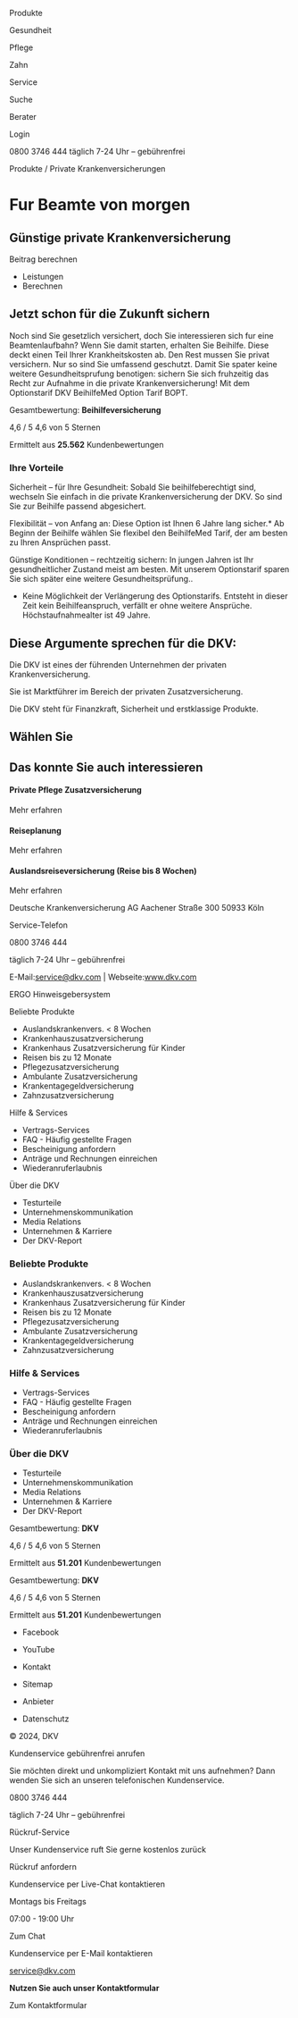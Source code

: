 Produkte

Gesundheit

Pflege

Zahn

Service

Suche

Berater

Login

0800 3746 444 täglich 7-24 Uhr – gebührenfrei

Produkte / Private Krankenversicherungen

# Fur Beamte von morgen

## Günstige private Krankenversicherung

Beitrag berechnen

  * Leistungen
  * Berechnen

## Jetzt schon für die Zukunft sichern

Noch sind Sie gesetzlich versichert, doch Sie interessieren sich fur eine
Beamtenlaufbahn? Wenn Sie damit starten, erhalten Sie Beihilfe. Diese deckt
einen Teil Ihrer Krankheitskosten ab. Den Rest mussen Sie privat versichern.
Nur so sind Sie umfassend geschutzt. Damit Sie spater keine weitere
Gesundheitsprufung benotigen: sichern Sie sich fruhzeitig das Recht zur
Aufnahme in die private Krankenversicherung! Mit dem Optionstarif DKV
BeihilfeMed Option Tarif BOPT.

Gesamtbewertung: **Beihilfeversicherung**

4,6 / 5 4,6 von 5 Sternen

Ermittelt aus **25.562** Kundenbewertungen  

### Ihre Vorteile

Sicherheit – für Ihre Gesundheit: Sobald Sie beihilfeberechtigt sind,
wechseln Sie einfach in die private Krankenversicherung der DKV. So sind Sie
zur Beihilfe passend abgesichert.

Flexibilität – von Anfang an: Diese Option ist Ihnen 6 Jahre lang sicher.* Ab
Beginn der Beihilfe wählen Sie flexibel den BeihilfeMed Tarif, der am besten
zu Ihren Ansprüchen passt.

Günstige Konditionen – rechtzeitig sichern: In jungen Jahren ist Ihr
gesundheitlicher Zustand meist am besten. Mit unserem Optionstarif sparen Sie
sich später eine weitere Gesundheitsprüfung..

* Keine Möglichkeit der Verlängerung des Optionstarifs. Entsteht in dieser Zeit kein Beihilfeanspruch, verfällt er ohne weitere Ansprüche. Höchstaufnahmealter ist 49 Jahre.

## Diese Argumente sprechen für die DKV:

Die DKV ist eines der führenden Unternehmen der privaten Krankenversicherung.

Sie ist Marktführer im Bereich der privaten Zusatzversicherung.

Die DKV steht für Finanzkraft, Sicherheit und erstklassige Produkte.

## Wählen Sie

## Das konnte Sie auch interessieren

#### Private Pflege Zusatzversicherung

Mehr erfahren

#### Reiseplanung

Mehr erfahren

#### Auslandsreiseversicherung (Reise bis 8 Wochen)

Mehr erfahren

Deutsche Krankenversicherung AG Aachener Straße 300 50933 Köln

Service-Telefon

0800 3746 444

täglich 7-24 Uhr – gebührenfrei

E-Mail:service@dkv.com | Webseite:www.dkv.com

  
ERGO Hinweisgebersystem

Beliebte Produkte

  * Auslandskrankenvers. < 8 Wochen
  * Krankenhauszusatzversicherung
  * Krankenhaus Zusatzversicherung für Kinder
  * Reisen bis zu 12 Monate
  * Pflegezusatzversicherung
  * Ambulante Zusatzversicherung
  * Krankentagegeldversicherung
  * Zahnzusatzversicherung

Hilfe & Services

  * Vertrags-Services
  * FAQ - Häufig gestellte Fragen
  * Bescheinigung anfordern
  * Anträge und Rechnungen einreichen
  * Wiederanruferlaubnis

Über die DKV

  * Testurteile
  * Unternehmenskommunikation
  * Media Relations
  * Unternehmen & Karriere
  * Der DKV-Report

### Beliebte Produkte

  * Auslandskrankenvers. < 8 Wochen
  * Krankenhauszusatzversicherung
  * Krankenhaus Zusatzversicherung für Kinder
  * Reisen bis zu 12 Monate
  * Pflegezusatzversicherung
  * Ambulante Zusatzversicherung
  * Krankentagegeldversicherung
  * Zahnzusatzversicherung

### Hilfe & Services

  * Vertrags-Services
  * FAQ - Häufig gestellte Fragen
  * Bescheinigung anfordern
  * Anträge und Rechnungen einreichen
  * Wiederanruferlaubnis

### Über die DKV

  * Testurteile
  * Unternehmenskommunikation
  * Media Relations
  * Unternehmen & Karriere
  * Der DKV-Report

Gesamtbewertung: **DKV**

4,6 / 5 4,6 von 5 Sternen

Ermittelt aus **51.201** Kundenbewertungen  

Gesamtbewertung: **DKV**

4,6 / 5 4,6 von 5 Sternen

Ermittelt aus **51.201** Kundenbewertungen  

  * Facebook
  * YouTube

  * Kontakt
  * Sitemap
  * Anbieter
  * Datenschutz

© 2024, DKV

Kundenservice gebührenfrei anrufen

Sie möchten direkt und unkompliziert Kontakt mit uns aufnehmen? Dann wenden
Sie sich an unseren telefonischen Kundenservice.

0800 3746 444

täglich 7-24 Uhr – gebührenfrei

Rückruf-Service

Unser Kundenservice ruft Sie gerne kostenlos zurück

Rückruf anfordern

Kundenservice per Live-Chat kontaktieren

Montags bis Freitags

07:00 - 19:00 Uhr

Zum Chat

Kundenservice per E-Mail kontaktieren

service@dkv.com

**Nutzen Sie auch unser Kontaktformular**

Zum Kontaktformular


